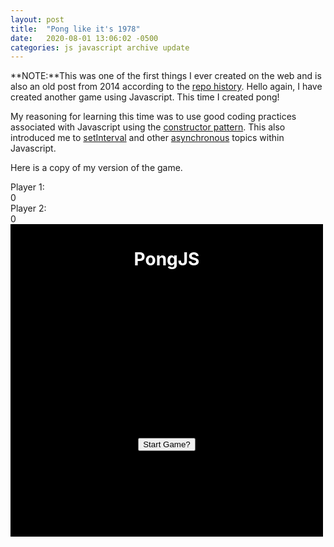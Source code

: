 ```yaml
---
layout: post
title:  "Pong like it's 1978"
date:   2020-08-01 13:06:02 -0500
categories: js javascript archive update
---
```


**NOTE:**This was one of the first things I ever created on the web and is also an old post from 2014 according to the [repo history](https://github.com/cartothemax/pongjs/tree/master).
Hello again, I have created another game using Javascript. This time I created pong!

My reasoning for learning this time was to use good coding practices associated with Javascript using the [constructor pattern](https://addyosmani.com/resources/essentialjsdesignpatterns/book/#constructorpatternjavascript). This also introduced me to [setInterval](https://developer.mozilla.org/en-US/docs/Web/API/WindowOrWorkerGlobalScope/setInterval) and other [asynchronous](https://developer.mozilla.org/en-US/docs/Web/API/XMLHttpRequest/Synchronous_and_Asynchronous_Requests) topics within Javascript.

Here is a copy of my version of the game.

<div>
Player 1: <div id='playerone'>0</div>
Player 2: <div id='playertwo'>0</div>
<div id="startMenu" style="background-color: black; position: absolute; text-align: center; width: 500px; height: 500px; visibility: visible;">
<h1 style="color: white;">PongJS</h1>
<button style="margin-top: 50%;" onclick=startGame()>Start Game?</button>
</div>
<canvas id="gameBoard" style="width: 500px; height: 500px; visibility: none;">
Your browser doesn't support canvas
</canvas>
<p>
Player 1 controls:<br> up -> W<br> down -> S
</p>
 <p>
Player 2 controls:<br> up -> O<br> down -> K
</p>
</div>
<script src="../../../../../../paddle.js" type="text/javascript"></script>
<script src="../../../../../../ball.js" type="text/javascript"></script>
<script src="../../../../../../gameBoard.js" type="text/javascript"></script>
<script src="../../../../../../pong.js" type="text/javascript"></script>
